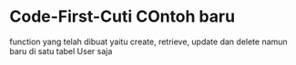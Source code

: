 # Code-First-Cuti COntoh baru

function yang telah dibuat yaitu create, retrieve, update dan delete namun baru di satu tabel User saja
